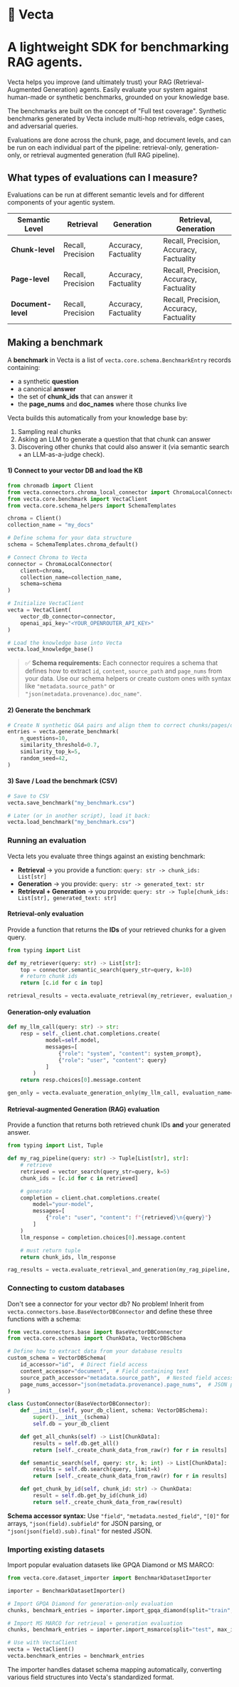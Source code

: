 # 🔻 Vecta

# A lightweight SDK for benchmarking RAG agents.

Vecta helps you improve (and ultimately trust) your RAG (Retrieval-Augmented Generation) agents. Easily evaluate your system against human-made or synthetic benchmarks, grounded on your knowledge base.

The benchmarks are built on the concept of "Full test coverage". Synthetic benchmarks generated by Vecta include multi-hop retrievals, edge cases, and adversarial queries.

Evaluations are done across the chunk, page, and document levels, and can be run on each individual part of the pipeline: retrieval-only, generation-only, or retrieval augmented generation (full RAG pipeline).

## What types of evaluations can I measure?

Evaluations can be run at different semantic levels and for different components of your agentic system.

| Semantic Level     | Retrieval         | Generation           | Retrieval, Generation                   |
| ------------------ | ----------------- | -------------------- | --------------------------------------- |
| **Chunk-level**    | Recall, Precision | Accuracy, Factuality | Recall, Precision, Accuracy, Factuality |
| **Page-level**     | Recall, Precision | Accuracy, Factuality | Recall, Precision, Accuracy, Factuality |
| **Document-level** | Recall, Precision | Accuracy, Factuality | Recall, Precision, Accuracy, Factuality |

## Making a benchmark

A **benchmark** in Vecta is a list of `vecta.core.schema.BenchmarkEntry` records containing:

- a synthetic **question**
- a canonical **answer**
- the set of **chunk_ids** that can answer it
- the **page_nums** and **doc_names** where those chunks live

Vecta builds this automatically from your knowledge base by:

1. Sampling real chunks
2. Asking an LLM to generate a question that that chunk can answer
3. Discovering other chunks that could also answer it (via semantic search + an LLM-as-a-judge check).

#### 1) Connect to your vector DB and load the KB

```python
from chromadb import Client
from vecta.connectors.chroma_local_connector import ChromaLocalConnector
from vecta.core.benchmark import VectaClient
from vecta.core.schema_helpers import SchemaTemplates

chroma = Client()
collection_name = "my_docs"

# Define schema for your data structure
schema = SchemaTemplates.chroma_default()

# Connect Chroma to Vecta
connector = ChromaLocalConnector(
    client=chroma,
    collection_name=collection_name,
    schema=schema
)

# Initialize VectaClient
vecta = VectaClient(
    vector_db_connector=connector,
    openai_api_key="<YOUR_OPENROUTER_API_KEY>"
)

# Load the knowledge base into Vecta
vecta.load_knowledge_base()
```

> ✅ **Schema requirements:** Each connector requires a schema that defines how to extract `id`, `content`, `source_path` and `page_nums` from your data. Use our schema helpers or create custom ones with syntax like `"metadata.source_path"` or `"json(metadata.provenance).doc_name"`.

#### 2) Generate the benchmark

```python
# Create N synthetic Q&A pairs and align them to correct chunks/pages/docs
entries = vecta.generate_benchmark(
    n_questions=10,
    similarity_threshold=0.7,
    similarity_top_k=5,
    random_seed=42,
)
```

#### 3) Save / Load the benchmark (CSV)

```python
# Save to CSV
vecta.save_benchmark("my_benchmark.csv")

# Later (or in another script), load it back:
vecta.load_benchmark("my_benchmark.csv")
```

### Running an evaluation

Vecta lets you evaluate three things against an existing benchmark:

- **Retrieval** → you provide a function: `query: str -> chunk_ids: List[str]`
- **Generation** → you provide: `query: str -> generated_text: str`
- **Retrieval + Generation** → you provide: `query: str -> Tuple[chunk_ids: List[str], generated_text: str]`

#### Retrieval-only evaluation

Provide a function that returns the **IDs** of your retrieved chunks for a given query.

```python
from typing import List

def my_retriever(query: str) -> List[str]:
    top = connector.semantic_search(query_str=query, k=10)
    # return chunk ids
    return [c.id for c in top]

retrieval_results = vecta.evaluate_retrieval(my_retriever, evaluation_name="baseline @ k=10")
```

#### Generation-only evaluation

```python
def my_llm_call(query: str) -> str:
    resp = self._client.chat.completions.create(
            model=self.model,
            messages=[
                {"role": "system", "content": system_prompt},
                {"role": "user", "content": query}
            ]
        )
    return resp.choices[0].message.content

gen_only = vecta.evaluate_generation_only(my_llm_call, evaluation_name="my llm call")
```

#### Retrieval-augmented Generation (RAG) evaluation

Provide a function that returns both retrieved chunk IDs **and** your generated answer.

```python
from typing import List, Tuple

def my_rag_pipeline(query: str) -> Tuple[List[str], str]:
    # retrieve
    retrieved = vector_search(query_str=query, k=5)
    chunk_ids = [c.id for c in retrieved]

    # generate
    completion = client.chat.completions.create(
        model="your-model",
        messages=[
            {"role": "user", "content": f"{retrieved}\n{query}"}
        ]
    )
    llm_response = completion.choices[0].message.content

    # must return tuple
    return chunk_ids, llm_response

rag_results = vecta.evaluate_retrieval_and_generation(my_rag_pipeline, evaluation_name="rag @ k=5")
```

### Connecting to custom databases

Don't see a connector for your vector db? No problem!
Inherit from `vecta.connectors.base.BaseVectorDBConnector` and define these three functions with a schema:

```python
from vecta.connectors.base import BaseVectorDBConnector
from vecta.core.schemas import ChunkData, VectorDBSchema

# Define how to extract data from your database results
custom_schema = VectorDBSchema(
    id_accessor="id",  # Direct field access
    content_accessor="document",  # Field containing text
    source_path_accessor="metadata.source_path",  # Nested field access
    page_nums_accessor="json(metadata.provenance).page_nums",  # JSON parsing
)

class CustomConnector(BaseVectorDBConnector):
    def __init__(self, your_db_client, schema: VectorDBSchema):
        super().__init__(schema)
        self.db = your_db_client

    def get_all_chunks(self) -> List[ChunkData]:
        results = self.db.get_all()
        return [self._create_chunk_data_from_raw(r) for r in results]

    def semantic_search(self, query: str, k: int) -> List[ChunkData]:
        results = self.db.search(query, limit=k)
        return [self._create_chunk_data_from_raw(r) for r in results]

    def get_chunk_by_id(self, chunk_id: str) -> ChunkData:
        result = self.db.get_by_id(chunk_id)
        return self._create_chunk_data_from_raw(result)
```

**Schema accessor syntax:** Use `"field"`, `"metadata.nested_field"`, `"[0]"` for arrays, `"json(field).subfield"` for JSON parsing, or `"json(json(field).sub).final"` for nested JSON.

### Importing existing datasets

Import popular evaluation datasets like GPQA Diamond or MS MARCO:

```python
from vecta.core.dataset_importer import BenchmarkDatasetImporter

importer = BenchmarkDatasetImporter()

# Import GPQA Diamond for generation-only evaluation
chunks, benchmark_entries = importer.import_gpqa_diamond(split="train", max_items=50)

# Import MS MARCO for retrieval + generation evaluation
chunks, benchmark_entries = importer.import_msmarco(split="test", max_items=100)

# Use with VectaClient
vecta = VectaClient()
vecta.benchmark_entries = benchmark_entries
```

The importer handles dataset schema mapping automatically, converting various field structures into Vecta's standardized format.
